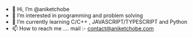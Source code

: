 - 👋 Hi, I’m @aniketchobe
- 👀 I’m interested in programming and problem solving
- 🌱 I’m currently learning C/C++ , JAVASCRIPT/TYPESCRIPT and Python
- 📫 How to reach me .... mail :- contact@aniketchobe.com
